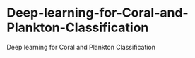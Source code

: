 # Deep-learning-for-Coral-and-Plankton-Classification
Deep learning for Coral and Plankton Classification
